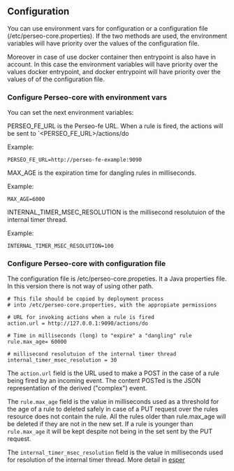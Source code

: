 
## Configuration
You can use environment vars for configuration or a configuration file (/etc/perseo-core.properties). If the two methods are used, the environment variables will have priority over the values of the configuration file.

Moreover in case of use docker container then entrypoint is also have in account. In this case the environment variables will have priority over the values docker entrypoint, and docker entrypoint will have priority over the values of of the configuration file.



### Configure Perseo-core with environment vars

You can set the next environment variables:

PERSEO_FE_URL is the Perseo-fe URL. When a rule is fired, the actions will be sent to  `<PERSEO_FE_URL>/actions/do

Example:
```
PERSEO_FE_URL=http://perseo-fe-example:9090
```

MAX_AGE is the expiration time for dangling rules in milliseconds.

Example:
```
MAX_AGE=6000
```

INTERNAL_TIMER_MSEC_RESOLUTION is the millisecond resolutuion of the internal timer thread.

Example:
```
INTERNAL_TIMER_MSEC_RESOLUTION=100
```


### Configure Perseo-core with configuration file

The configuration file is /etc/perseo-core.propeties. It a Java properties file. In this version there is not way of using other path.
```
# This file should be copied by deployment process
# into /etc/perseo-core.properties, with the appropiate permissions

# URL for invoking actions when a rule is fired
action.url = http://127.0.0.1:9090/actions/do

# Time in milliseconds (long) to "expire" a "dangling" rule
rule.max_age= 60000

# millisecond resolutuion of the internal timer thread
internal_timer_msec_resolution = 30
```

The `action.url` field is the URL used to make a POST in the case of a rule being fired by an incoming event. The content POSTed is the JSON representation of the derived  ("complex") event.

The `rule.max_age` field is the value in milliseconds used as a threshold for the age of a rule to deleted safely in case of a PUT request over the rules resource does not contain the rule. All the rules older than rule.max_age will be deleted if they are not in the new set. If a rule is younger than `rule.max_age` it will be kept despite not being in the set sent by the PUT request.

The `internal_timer_msec_resolution` field is the value in milliseconds used for resolution of the internal timer thread. More detail in [esper](http://esper.espertech.com/release-8.4.0/javadoc-esper/com/espertech/esper/common/client/configuration/runtime/ConfigurationRuntimeThreading.html#setInternalTimerMsecResolution-long-)
